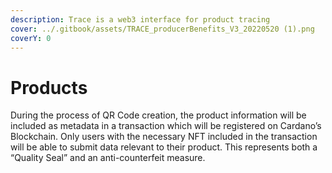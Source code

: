 ```yaml
---
description: Trace is a web3 interface for product tracing
cover: ../.gitbook/assets/TRACE_producerBenefits_V3_20220520 (1).png
coverY: 0
---
```


# Products

During the process of QR Code creation, the product information will be included as metadata in a transaction which will be registered on Cardano’s Blockchain. Only users with the necessary NFT included in the transaction will be able to submit data relevant to their product. This represents both a “Quality Seal” and an anti-counterfeit measure.
